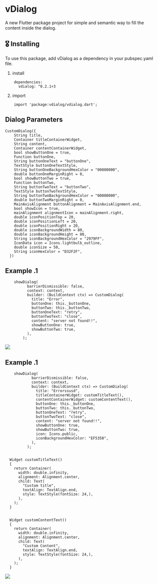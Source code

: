 # vDialog

A new Flutter package project for simple and semantic way to fill the content inside the dialog.

## 🎖 Installing

To use this package, add vDialog as a dependency in your pubspec.yaml file.

1. install

```
    dependencies:
      vdialog: ^0.2.1+3
```

2. import
   
```
    import 'package:vdialog/vdialog.dart';
```

## Dialog Parameters

```
CustomDialog({
    String title,
    Container titleContainerWidget,
    String content,
    Container contentContainerWidget,
    bool showButtonOne = true,
    Function buttonOne,
    String buttonOneText = "buttonOne",
    TextStyle buttonOneTextStyle,
    String buttonOneBackgroundHexColor = "00000000",
    double buttonOneMarginRight = 0,
    bool showButtonTwo = true,
    Function buttonTwo,
    String buttonTwoText = "buttonTwo",
    TextStyle buttonTwoTextStyle,
    String buttonTwoBackgroundHexColor = "00000000",
    double buttonTwoMarginRight = 0,
    MainAxisAlignment buttonAlignment = MainAxisAlignment.end,
    bool showIcon = true,
    mainAlignment alignmentIcon = mainAlignment.right,
    double iconPositionTop = 20,
    double iconPositionLeft = 20,
    double iconPositionRight = 20,
    double iconBackgroundWidth = 80,
    double iconBackgroundHeight = 80,
    String iconBackgroundHexColor = "2979FF",
    IconData icon = Icons.lightbulb_outline,
    double iconSize = 50,
    String iconHexColor = "D32F2F",
  })
```

## Example .1

```
    showDialog(
          barrierDismissible: false,
          context: context,
          builder: (BuildContext ctx) => CustomDialog(
            title: "Error",
            buttonOne: this._buttonOne,
            buttonTwo: this._buttonTwo,
            buttonOneText: "retry",
            buttonTwoText: "close",
            content: "server not found!!",
            showButtonOne: true,
            showButtonTwo: true,
          ),
        );
```

<img src="https://raw.githubusercontent.com/vnaeimabadi/vdialog/master/sample.PNG"/>


## Example .1

```
    showDialog(
            barrierDismissible: false,
            context: context,
            builder: (BuildContext ctx) => CustomDialog(
              title: "Errorssusd",
              titleContainerWidget: customTitleText(),
              contentContainerWidget: customContentText(),
              buttonOne: this._buttonOne,
              buttonTwo: this._buttonTwo,
              buttonOneText: "retry",
              buttonTwoText: "close",
              content: "server not found!!",
              showButtonOne: true,
              showButtonTwo: true,
              icon: Icons.public,
              iconBackgroundHexColor: "EF5350",
            ),
          );


  Widget customTitleText()
  {
    return Container(
      width: double.infinity,
      alignment: Alignment.center,
      child: Text(
        "Custom title",
        textAlign: TextAlign.end,
        style: TextStyle(fontSize: 24,),
      ),
    );
  }


  Widget customContentText()
  {
    return Container(
      width: double.infinity,
      alignment: Alignment.center,
      child: Text(
        "Custom Content",
        textAlign: TextAlign.end,
        style: TextStyle(fontSize: 24,),
      ),
    );
  }
```

<img src="https://raw.githubusercontent.com/vnaeimabadi/vdialog/master/sample2.PNG"/>


